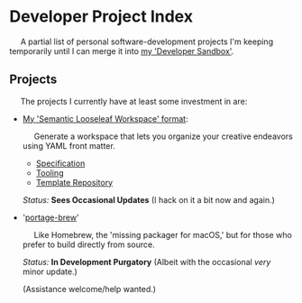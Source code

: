 # Developer Project Index

&nbsp;&nbsp;&nbsp;&nbsp;&nbsp;A partial list of personal software-development projects I'm keeping temporarily until I can merge it into [my 'Developer Sandbox'](https://github.com/RandomDSdevel/Developer-Sandbox).  

## Projects

&nbsp;&nbsp;&nbsp;&nbsp;&nbsp;The projects I currently have at least some investment in are:  

 - [My 'Semantic Looseleaf Workspace' format](https://gitlab.com/semantic-looseleaf-workspace):  

   &nbsp;&nbsp;&nbsp;&nbsp;&nbsp;Generate a workspace that lets you organize your creative endeavors using YAML front matter.  

   - [Specification](https://gitlab.com/semantic-looseleaf-workspace/specification)
   - [Tooling](https://gitlab.com/semantic-looseleaf-workspace/tooling)
   - [Template Repository](https://gitlab.com/semantic-looseleaf-workspace/template-repository)

   _Status:_  **Sees Occasional Updates** (I hack on it a bit now and again.)  
 - '[portage-brew](https://github.com/portage-brew/brew)'

   &nbsp;&nbsp;&nbsp;&nbsp;&nbsp;Like Homebrew, the 'missing packager for macOS,' but for those who prefer to build directly from source.  

   _Status:_  **In Development Purgatory** (Albeit with the occasional _very_ minor update.)  

   (Assistance welcome/help wanted.)  